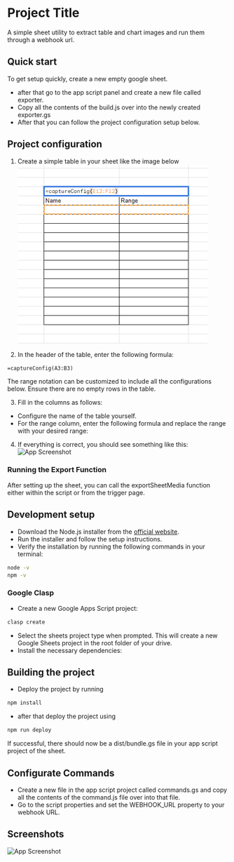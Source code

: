 
# Project Title

A simple sheet utility to extract table and chart images and run them through a webhook url.
## Quick start
To get setup quickly, create a new empty google sheet.

- after that go to the app script panel and create a new file called exporter.
- Copy all the contents of the build.js over into the newly created exporter.gs
- After that you can follow the project configuration setup below.


## Project configuration

1. Create a simple table in your sheet like the image below
![App Screenshot](https://github.com/seaszn/sheets-discord-capture/blob/main/images/Screenshot%202024-08-08%20141616.png?raw=true)


2. In the header of the table, enter the following formula:

```excel
=captureConfig(A3:B3)
```
The range notation can be customized to include all the configurations below. Ensure there are no empty rows in the table.

3. Fill in the columns as follows:
- Configure the name of the table yourself.
- For the range column, enter the following formula and replace the range with your desired range:

4. If everything is correct, you should see something like this:
![App Screenshot](https://user-images.githubusercontent.com/744973/54870967-a9135780-4d6a-11e9-991c-9f57a508bdf0.gif)


### Running the Export Function
After setting up the sheet, you can call the exportSheetMedia function either within the script or from the trigger page.



## Development setup
- Download the Node.js installer from the [official website](https://nodejs.org/).
- Run the installer and follow the setup instructions.
- Verify the installation by running the following commands in your terminal:

```bash
node -v
npm -v
```


### Google Clasp
- Create a new Google Apps Script project:

```bash
clasp create
```

- Select the sheets project type when prompted. This will create a new Google Sheets project in the root folder of your drive.
- Install the necessary dependencies:

## Building the project
- Deploy the project by running
```bash
npm install
```
- after that deploy the project using
```bash
npm run deploy
```

If successful, there should now be a dist/bundle.gs file in your app script project of the sheet.

## Configurate Commands
- Create a new file in the app script project called commands.gs and copy all the contents of the command.js file over into that file.
- Go to the script properties and set the WEBHOOK_URL property to your webhook URL.


## Screenshots

![App Screenshot](https://via.placeholder.com/468x300?text=App+Screenshot+Here)

